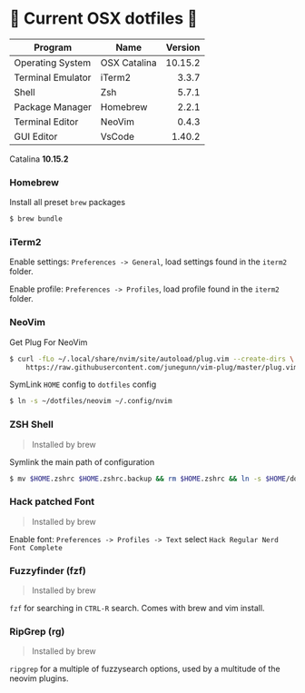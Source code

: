 #  Current OSX dotfiles 

| Program           | Name         | Version |
| ----------------- | ------------ | ------: |
| Operating System  | OSX Catalina | 10.15.2 |
| Terminal Emulator | iTerm2       |   3.3.7 |
| Shell             | Zsh          |   5.7.1 |
| Package Manager   | Homebrew     |   2.2.1 |
| Terminal Editor   | NeoVim       |   0.4.3 |
| GUI Editor        | VsCode       |  1.40.2 |

Catalina **10.15.2**

### Homebrew

Install all preset `brew` packages

```sh
$ brew bundle
```

### iTerm2

Enable settings: `Preferences -> General`, load settings found in the `iterm2` folder.

Enable profile: `Preferences -> Profiles`, load profile found in the `iterm2` folder.

### NeoVim

Get Plug For NeoVim

```zsh
$ curl -fLo ~/.local/share/nvim/site/autoload/plug.vim --create-dirs \
    https://raw.githubusercontent.com/junegunn/vim-plug/master/plug.vim
```

SymLink `HOME` config to `dotfiles` config

```zsh
$ ln -s ~/dotfiles/neovim ~/.config/nvim
```

### ZSH Shell

> Installed by brew

Symlink the main path of configuration

```zsh
$ mv $HOME.zshrc $HOME.zshrc.backup && rm $HOME.zshrc && ln -s $HOME/dotfiles/zsh/.zshrc $HOME.zshrc
```

### Hack patched Font

> Installed by brew

Enable font: `Preferences -> Profiles -> Text` select `Hack Regular Nerd Font Complete`

### Fuzzyfinder (fzf)

> Installed by brew

`fzf` for searching in `CTRL-R` search. Comes with brew and vim install.

### RipGrep (rg)

> Installed by brew

`ripgrep` for a multiple of fuzzysearch options, used by a multitude of the neovim plugins.
